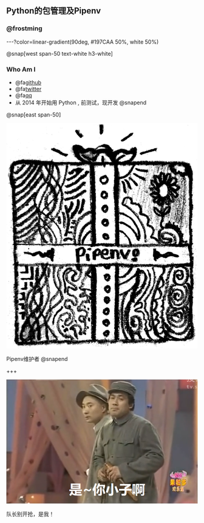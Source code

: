 ## Python的包管理及Pipenv

### @frostming

---?color=linear-gradient(90deg, #197CAA 50%, white 50%)

@snap[west span-50 text-white h3-white]
### Who Am I

- @fa[github](frostming)
- @fa[twitter](frostming90)
- @fa[qq](Tencent)
- 从 2014 年开始用 Python , 前测试，现开发
@snapend

@snap[east span-50]

![Pipenv logo](assets/images/pipenv.png)

Pipenv维护者
@snapend

+++

![Comic image](assets/images/comic.png)

队长别开抢，是我！
